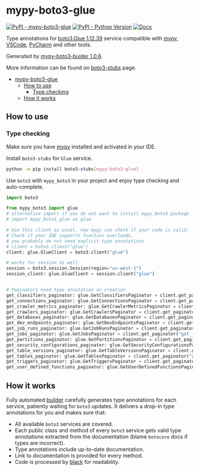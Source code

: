 # mypy-boto3-glue

[![PyPI - mypy-boto3-glue](https://img.shields.io/pypi/v/mypy-boto3-glue.svg?color=blue)](https://pypi.org/project/mypy-boto3-glue)
[![PyPI - Python Version](https://img.shields.io/pypi/pyversions/mypy-boto3-glue.svg?color=blue)](https://pypi.org/project/mypy-boto3-glue)
[![Docs](https://img.shields.io/readthedocs/mypy-boto3-builder.svg?color=blue)](https://mypy-boto3-builder.readthedocs.io/)

Type annotations for
[boto3.Glue 1.12.39](https://boto3.amazonaws.com/v1/documentation/api/1.12.39/reference/services/glue.html#Glue) service
compatible with [mypy](https://github.com/python/mypy), [VSCode](https://code.visualstudio.com/),
[PyCharm](https://www.jetbrains.com/pycharm/) and other tools.

Generated by [mypy-boto3-buider 1.0.6](https://github.com/vemel/mypy_boto3_builder).

More information can be found on [boto3-stubs](https://pypi.org/project/boto3-stubs/) page.

- [mypy-boto3-glue](#mypy-boto3-glue)
  - [How to use](#how-to-use)
    - [Type checking](#type-checking)
  - [How it works](#how-it-works)

## How to use

### Type checking

Make sure you have [mypy](https://github.com/python/mypy) installed and activated in your IDE.

Install `boto3-stubs` for `Glue` service.

```bash
python -m pip install boto3-stubs[mypy-boto3-glue]
```

Use `boto3` with `mypy_boto3` in your project and enjoy type checking and auto-complete.

```python
import boto3

from mypy_boto3 import glue
# alternative import if you do not want to install mypy_boto3 package
# import mypy_boto3_glue as glue

# Use this client as usual, now mypy can check if your code is valid.
# Check if your IDE supports function overloads,
# you probably do not need explicit type annotations
# client = boto3.client("glue")
client: glue.GlueClient = boto3.client("glue")

# works for session as well
session = boto3.session.Session(region="us-west-1")
session_client: glue.GlueClient = session.client("glue")


# Paginators need type annotation on creation
get_classifiers_paginator: glue.GetClassifiersPaginator = client.get_paginator("get_classifiers")
get_connections_paginator: glue.GetConnectionsPaginator = client.get_paginator("get_connections")
get_crawler_metrics_paginator: glue.GetCrawlerMetricsPaginator = client.get_paginator("get_crawler_metrics")
get_crawlers_paginator: glue.GetCrawlersPaginator = client.get_paginator("get_crawlers")
get_databases_paginator: glue.GetDatabasesPaginator = client.get_paginator("get_databases")
get_dev_endpoints_paginator: glue.GetDevEndpointsPaginator = client.get_paginator("get_dev_endpoints")
get_job_runs_paginator: glue.GetJobRunsPaginator = client.get_paginator("get_job_runs")
get_jobs_paginator: glue.GetJobsPaginator = client.get_paginator("get_jobs")
get_partitions_paginator: glue.GetPartitionsPaginator = client.get_paginator("get_partitions")
get_security_configurations_paginator: glue.GetSecurityConfigurationsPaginator = client.get_paginator("get_security_configurations")
get_table_versions_paginator: glue.GetTableVersionsPaginator = client.get_paginator("get_table_versions")
get_tables_paginator: glue.GetTablesPaginator = client.get_paginator("get_tables")
get_triggers_paginator: glue.GetTriggersPaginator = client.get_paginator("get_triggers")
get_user_defined_functions_paginator: glue.GetUserDefinedFunctionsPaginator = client.get_paginator("get_user_defined_functions")
```

## How it works

Fully automated [builder](https://github.com/vemel/mypy_boto3_builder) carefully generates
type annotations for each service, patiently waiting for `boto3` updates. It delivers
a drop-in type annotations for you and makes sure that:

- All available `boto3` services are covered.
- Each public class and method of every `boto3` service gets valid type annotations
  extracted from the documentation (blame `botocore` docs if types are incorrect).
- Type annotations include up-to-date documentation.
- Link to documentation is provided for every method.
- Code is processed by [black](https://github.com/psf/black) for readability.